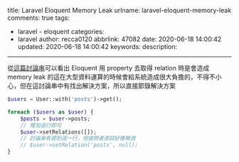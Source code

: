 title: Laravel Eloquent Memory Leak
urlname: laravel-eloquent-memory-leak
comments: true
tags:
  - laravel - eloquent
categories:
  - laravel
author: recca0120
abbrlink: 47082
date: 2020-06-18 14:00:42
updated: 2020-06-18 14:00:42
keywords:
description:
---
從[這篇討論串](https://laracasts.com/discuss/channels/laravel/laravel-58-memory-leak)可以看出 Eloquent 用 property 去取得 relation 時是會造成 memory leak 的這在大型資料運算的時候會給系統造成很大負擔的，不得不小心，但在這討論串中有找出解決方案，所以直接節錄解決方案

```php
$users = User::with('posts')->get();

foreach ($users as $user) {
    $posts = $user->posts;
    // 增加這行即可
    $user->setRelations([]);
    // 討論串有提到這一行，但提問者測試好像無效
    // $user->setRelation('posts', null);
}
```